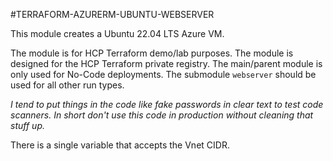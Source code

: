 #TERRAFORM-AZURERM-UBUNTU-WEBSERVER

This module creates a Ubuntu 22.04 LTS Azure VM.

The module is for HCP Terraform demo/lab purposes. The module is designed for the HCP Terraform private registry. The main/parent module is only used for No-Code deployments. The submodule `webserver` should be used for all other run types.

*I tend to put things in the code like fake passwords in clear text to test code scanners. In short don't use this code in production without cleaning that stuff up.*

There is a single variable that accepts the Vnet CIDR.

